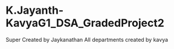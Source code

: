 # K.Jayanth-KavyaG1_DSA_GradedProject2
Super Created by Jaykanathan  All departments created by kavya
